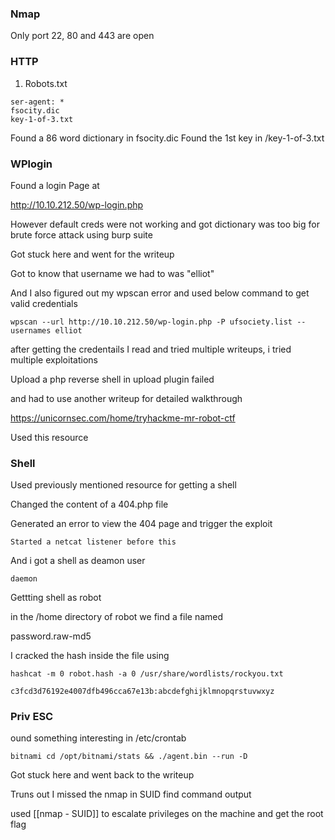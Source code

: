 ### Nmap
Only port 22, 80 and 443 are open

### HTTP
1. Robots.txt

```
ser-agent: *
fsocity.dic
key-1-of-3.txt
```


Found a 86 word dictionary in fsocity.dic
Found the 1st key in /key-1-of-3.txt


### WPlogin
Found a login Page at

http://10.10.212.50/wp-login.php

However default creds were not working and got dictionary was too big for brute force attack using burp suite

Got stuck here and went for the writeup 


Got to know that username we had to was "elliot"


And I also figured out my wpscan error and used below command to get valid credentials

```
wpscan --url http://10.10.212.50/wp-login.php -P ufsociety.list --usernames elliot
```

after getting the credentails I read and tried multiple writeups, i tried multiple exploitations


Upload a php reverse shell in upload  plugin failed

and had to use another writeup for detailed walkthrough 

https://unicornsec.com/home/tryhackme-mr-robot-ctf

Used this resource 


### Shell

Used previously mentioned resource for getting a shell

Changed the content of a 404.php file

Generated an error to view the 404 page and trigger the exploit

	Started a netcat listener before this

And i got a shell as deamon user

```$ whoami
daemon
```


Gettting shell as robot

in the /home directory of robot we find a file named

password.raw-md5


I cracked the hash inside the file using

```
hashcat -m 0 robot.hash -a 0 /usr/share/wordlists/rockyou.txt 
```


```
c3fcd3d76192e4007dfb496cca67e13b:abcdefghijklmnopqrstuvwxyz
```


### Priv ESC

ound something interesting in /etc/crontab


```
bitnami cd /opt/bitnami/stats && ./agent.bin --run -D
```


Got stuck here and went back to the writeup


Truns out I missed the nmap in SUID find command output


used [[nmap - SUID]] to escalate privileges on the machine and get the root flag


